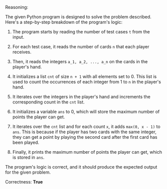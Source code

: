 Reasoning:

The given Python program is designed to solve the problem described. Here's a step-by-step breakdown of the program's logic:

1. The program starts by reading the number of test cases `t` from the input.

2. For each test case, it reads the number of cards `n` that each player receives.

3. Then, it reads the integers `a_1, a_2, ..., a_n` on the cards in the player's hand.

4. It initializes a list `cnt` of size `n + 1` with all elements set to 0. This list is used to count the occurrences of each integer from 1 to `n` in the player's hand.

5. It iterates over the integers in the player's hand and increments the corresponding count in the `cnt` list.

6. It initializes a variable `ans` to 0, which will store the maximum number of points the player can get.

7. It iterates over the `cnt` list and for each count `x`, it adds `max(0, x - 1)` to `ans`. This is because if the player has two cards with the same integer, they can get a point by playing the second card after the first card has been played.

8. Finally, it prints the maximum number of points the player can get, which is stored in `ans`.

The program's logic is correct, and it should produce the expected output for the given problem.

Correctness: **True**